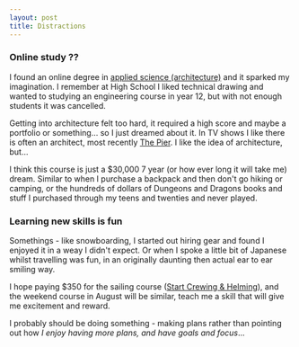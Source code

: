 ```yaml
---
layout: post
title: Distractions
---
```


### Online study ??

I found an online degree in [applied science (architecture)](https://www.open.edu.au/degrees/bachelor-of-applied-science-architectural-science-curtin-university-cur-bas-deg) and it sparked my imagination. I remember at High School I liked technical drawing and wanted to studying an engineering course in year 12, but with not enough students it was cancelled.

Getting into architecture felt too hard, it required a high score and maybe a portfolio or something... so I just dreamed about it. In TV shows I like there is often an architect, most recently [The Pier](https://www.sbs.com.au/ondemand/program/the-pier). I like the idea of architecture, but...

I think this course is just a $30,000 7 year (or how ever long it will take me) dream. Similar to when I purchase a backpack and then don't go hiking or camping, or the hundreds of dollars of Dungeons and Dragons books and stuff I purchased through my teens and twenties and never played.

### Learning new skills is fun

Somethings - like snowboarding, I started out hiring gear and found I enjoyed it in a weay I didn't expect. Or when I spoke a little bit of Japanese whilst travelling was fun, in an originally daunting then actual ear to ear smiling way.

I hope paying $350 for the sailing course ([Start Crewing & Helming](https://www.discoversailing.org.au/course/keelboatcourse/)), and the weekend course in August will be similar, teach me a skill that will give me excitement and reward.

I probably should be doing something - making plans rather than pointing out how _I enjoy having more plans, and have goals and focus_...
